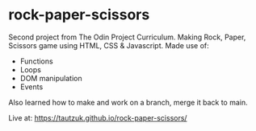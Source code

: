 # rock-paper-scissors
Second project from The Odin Project Curriculum. Making Rock, Paper, Scissors game using HTML, CSS & Javascript.
Made use of:
- Functions
- Loops
- DOM manipulation
- Events

Also learned how to make and work on a branch, merge it back to main.

Live at: https://tautzuk.github.io/rock-paper-scissors/